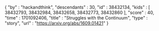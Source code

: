 {
  "by" : "hackandthink",
  "descendants" : 30,
  "id" : 38432134,
  "kids" : [ 38432793, 38432984, 38432658, 38432773, 38432860 ],
  "score" : 40,
  "time" : 1701092406,
  "title" : "Struggles with the Continuum",
  "type" : "story",
  "url" : "https://arxiv.org/abs/1609.01421"
}
